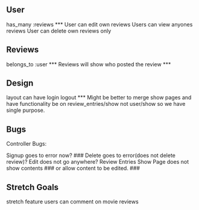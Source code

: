 User
---
has_many :reviews ***
User can edit own reviews 
Users can view anyones reviews
User can delete own reviews only

Reviews
---
belongs_to :user ***
Reviews will show who posted the review ***


Design
---
layout can have login logout ***
Might be better to merge show pages and have functionality be on review_entries/show not user/show so we have single purpose.




Bugs
---
Controller Bugs:

Signup goes to error now? ###
Delete goes to error(does not delete review)?
Edit does not go anywhere?
Review Entries Show Page does not show contents ###
 or allow content to be edited. ###




Stretch Goals
---
stretch feature users can comment on movie reviews